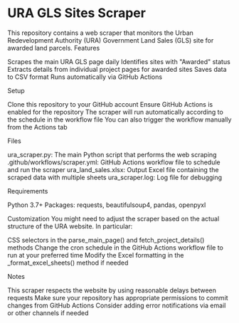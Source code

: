 # URA GLS Sites Scraper
This repository contains a web scraper that monitors the Urban Redevelopment Authority (URA) Government Land Sales (GLS) site for awarded land parcels.
Features

Scrapes the main URA GLS page daily
Identifies sites with "Awarded" status
Extracts details from individual project pages for awarded sites
Saves data to CSV format
Runs automatically via GitHub Actions

Setup

Clone this repository to your GitHub account
Ensure GitHub Actions is enabled for the repository
The scraper will run automatically according to the schedule in the workflow file
You can also trigger the workflow manually from the Actions tab

Files

ura_scraper.py: The main Python script that performs the web scraping
.github/workflows/scraper.yml: GitHub Actions workflow file to schedule and run the scraper
ura_land_sales.xlsx: Output Excel file containing the scraped data with multiple sheets
ura_scraper.log: Log file for debugging

Requirements

Python 3.7+
Packages: requests, beautifulsoup4, pandas, openpyxl

Customization
You might need to adjust the scraper based on the actual structure of the URA website. In particular:

CSS selectors in the parse_main_page() and fetch_project_details() methods
Change the cron schedule in the GitHub Actions workflow file to run at your preferred time
Modify the Excel formatting in the _format_excel_sheets() method if needed

Notes

This scraper respects the website by using reasonable delays between requests
Make sure your repository has appropriate permissions to commit changes from GitHub Actions
Consider adding error notifications via email or other channels if needed

